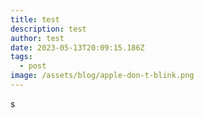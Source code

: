 ```yaml
---
title: test
description: test
author: test
date: 2023-05-13T20:09:15.186Z
tags:
  - post
image: /assets/blog/apple-don-t-blink.png
---
```

s